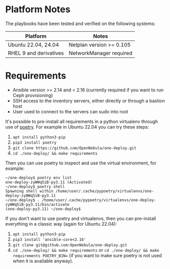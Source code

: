 [//]: # ( vim: set wrap : )

# Platform Notes

The playbooks have been tested and verified on the following systems:

| Platform               | Notes                    |
| ---------------------- | ------------------------ |
| Ubuntu 22.04, 24.04    | Netplan version >= 0.105 |
| RHEL 9 and derivatives | NetworkManager required  |

# Requirements

* Ansible version >= 2.14 and < 2.16 (currently required if you want to run Ceph provisioning)
* SSH access to the inventory servers, either directly or through a bastion host
* User used to connect to the servers can sudo into root

It's possible to pre-install all requirements in a python virtualenv through use of [poetry](https://python-poetry.org/). For example in Ubuntu 22.04 you can try these steps:

1. `apt install python3-pip`
2. `pip3 install poetry`
3. `git clone https://github.com/OpenNebula/one-deploy.git`
4. `cd ./one-deploy/ && make requirements`

Then you can use poetry to inspect and use the virtual environment, for example:

```shell
~/one-deploy$ poetry env list
one-deploy-zyWWq5iB-py3.11 (Activated)
~/one-deploy$ poetry shell
Spawning shell within /home/user/.cache/pypoetry/virtualenvs/one-deploy-zyWWq5iB-py3.11
~/one-deploy$ . /home/user/.cache/pypoetry/virtualenvs/one-deploy-zyWWq5iB-py3.11/bin/activate
(one-deploy-py3.11) ~/one-deploy$
```

If you don't want to use poetry and virtualenvs, then you can pre-install everything in a classic way (again for Ubuntu 22.04):

1. `apt install python3-pip`
2. `pip3 install 'ansible-core<2.16'`
3. `git clone git@github.com:OpenNebula/one-deploy.git`
4. `cd ./one-deploy/ && make requirements` or `cd ./one-deploy/ && make requirements POETRY_BIN=` (if you want to make sure poetry is not used when it is available anyway).
